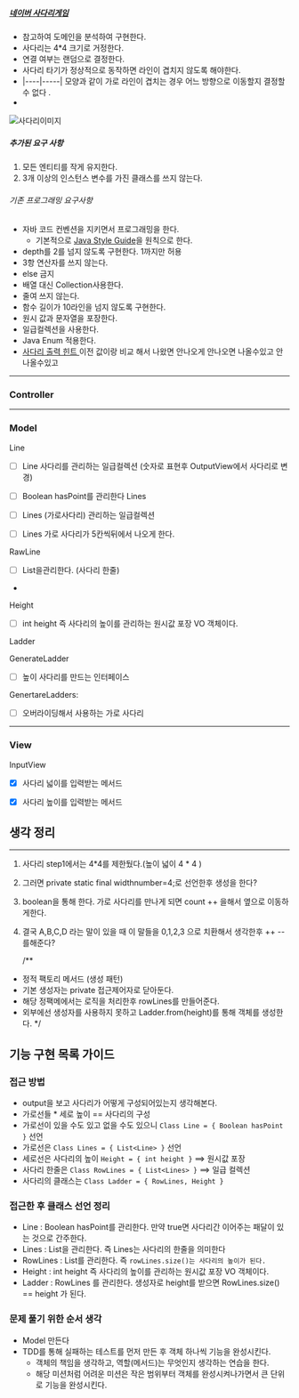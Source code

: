 ##### [네이버 사다리게임 ](https://search.naver.com/search.naver?where=nexearch&query=%EB%84%A4%EC%9D%B4%EB%B2%84+%EC%82%AC%EB%8B%A4%EB%A6%AC&ie=utf8&sm=tab_she&qdt=0)

- 참고하여 도메인을 분석하여 구현한다.
- 사다리는 4*4 크기로 거정한다.
- 연결 여부는 랜덤으로 결정한다.
- 사다리 타기가 정상적으로 동작하면 라인이 겹치지 않도록 해야한다.
- |----|-----| 모양과 같이 가로 라인이 겹치는 경우 어느 방향으로 이동할지 결정할 수 없다 .
-

![사다리이미지](./4.png)

##### 추가된 요구 사항

1. 모든 엔티티를 작게 유지한다.
2. 3개 이상의 인스턴스 변수를 가진 클래스를 쓰지 않는다.

###### 기존 프로그래밍 요구사항

- 자바 코드 컨벤션을 지키면서 프로그래밍을 한다.
    - 기본적으로 [Java Style Guide](https://github.com/woowacourse/woowacourse-docs/tree/main/styleguide/java)을 원칙으로 한다.
- depth를 2를 넘지 않도록 구현한다. 1까지만 허용
- 3항 연산자를 쓰지 않는다.
- else 금지
- 배열 대신 Collection사용한다.
- 줄여 쓰지 않는다.
- 함수 길이가 10라인을 넘지 않도록 구현한다.
- 원시 값과 문자열을 포장한다.
- 일급컬렉션을 사용한다.
- Java Enum 적용한다.
- [사다리 출력 힌트 ](https://edu.nextstep.camp/s/0DWD8BIx/ls/Qvl5V3oh)
  이전 값이랑 비교 해서 나왔면 안나오게 안나오면 나올수있고 안나올수있고

---------------------------------

### Controller

---------------------------------

### Model

Line
- [ ] Line 사다리를 관리하는 일급컬렉션 (숫자로 표현후 OutputView에서 사다리로 변경)
- [ ] Boolean hasPoint를 관리한다
Lines

- [ ] Lines (가로사다리) 관리하는 일급컬렉션
- [ ] Lines 가로 사다리가 5칸씩뒤에서 나오게 한다.

RawLine
-[ ] List<Lines>을관리한다. (사다리 한줄)
- 

Height
- [ ] int height 즉 사다리의 높이를 관리하는 원시값 포장 VO 객체이다.


Ladder



GenerateLadder

- [ ] 높이 사다리를 만드는 인터페이스

GenertareLadders:

- [ ] 오버라이딩해서 사용하는 가로 사다리


---------------------------------

### View

InputView

- [x] 사다리 넓이를 입력받는 메서드
- [x] 사다리 높이를 입력받는 메서드



## 생각 정리 
------------------------------------
1. 사다리 step1에서는 4*4를 제한뒀다.(높이 넓이 4 * 4 ) 
2. 그러면 private static final widthnumber=4;로 선언한후 생성을 한다?
3. boolean을 통해 한다. 가로 사다리를 만나게 되면 count ++ 을해서 옆으로 이동하게한다.
4. 결국 A,B,C,D 라는 말이 있을 때 이 말들을 0,1,2,3 으로 치환해서 생각한후 ++ -- 를해준다?

   /**
  * 정적 팩토리 메서드 (생성 패턴)
  * 기본 생성자는 private 접근제어자로 닫아둔다.
  * 해당 정팩메에서는 로직을 처리한후 rowLines를 만들어준다.
  * 외부에선 생성자를 사용하지 못하고 Ladder.from(height)를 통해 객체를 생성한다.
    */

## 기능 구현 목록 가이드

### 접근 방법

- output을 보고 사다리가 어떻게 구성되어있는지 생각해본다.
- 가로선들 * 세로 높이 == 사다리의 구성
- 가로선이 있을 수도 있고 없을 수도 있으니 `Class Line = { Boolean hasPoint }` 선언
- 가로선은 `Class Lines = { List<Line> }` 선언
- 세로선은 사다리의 높이 `Height = { int height }` ==> 원시값 포장
- 사다리 한줄은 `Class RowLines = { List<Lines> }` ==> 일급 컬렉션
- 사다리의 클래스는 `Class Ladder = { RowLines, Height }`

### 접근한 후 클래스 선언 정리

- Line : Boolean hasPoint를 관리한다. 만약 true면 사다리간 이어주는 패달이 있는 것으로 간주한다.
- Lines : List<Line>을 관리한다. 즉 Lines는 사다리의 한줄을 의미한다
- RowLines : List<Lines>를 관리한다. 즉 `rowLines.size()는 사다리의 높이가 된다.`
- Height : int height 즉 사다리의 높이를 관리하는 원시값 포장 VO 객체이다.
- Ladder : RowLines 를 관리한다. 생성자로 height를 받으면 RowLines.size() == height 가 된다.

### 문제 풀기 위한 순서 생각
- Model 만든다
- TDD를 통해 실패하는 테스트를 먼저 만든 후 객체 하나씩 기능을 완성시킨다.
  - 객체의 책임을 생각하고, 역할(메서드)는 무엇인지 생각하는 연습을 한다.
  - 해당 미션처럼 어려운 미션은 작은 범위부터 객체를 완성시켜나가면서 큰 단위로 기능을 완성시킨다.